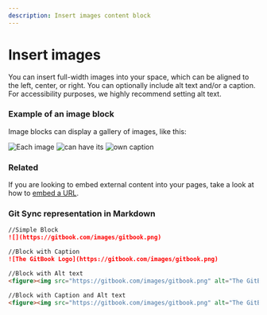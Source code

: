 ```yaml
---
description: Insert images content block
---
```


# Insert images

You can insert full-width images into your space, which can be aligned to the left, center, or right. You can optionally include alt text and/or a caption. For accessibility purposes, we highly recommend setting alt text.

### Example of an image block

Image blocks can display a gallery of images, like this:

![Each image](https://images.unsplash.com/photo-1544716278-ca5e3f4abd8c?crop=entropy\&cs=srgb\&fm=jpg\&ixid=MnwxOTcwMjR8MHwxfHNlYXJjaHw1fHxib29rfGVufDB8fHx8MTYyODc1MTk5MA\&ixlib=rb-1.2.1\&q=85) ![can have its](https://images.unsplash.com/photo-1589998059171-988d887df646?crop=entropy\&cs=srgb\&fm=jpg\&ixid=MnwxOTcwMjR8MHwxfHNlYXJjaHw5fHxib29rfGVufDB8fHx8MTYyODc1MTk5MA\&ixlib=rb-1.2.1\&q=85) ![own caption](https://images.unsplash.com/photo-1524995997946-a1c2e315a42f?crop=entropy\&cs=srgb\&fm=jpg\&ixid=MnwxOTcwMjR8MHwxfHNlYXJjaHw2fHxib29rc3xlbnwwfHx8fDE2Mjg3NTIwNzY\&ixlib=rb-1.2.1\&q=85)

### Related

If you are looking to embed external content into your pages, take a look at how to [embed a URL](embed-a-url.md).

### Git Sync representation in Markdown

```markdown
//Simple Block
![](https://gitbook.com/images/gitbook.png)

//Block with Caption
![The GitBook Logo](https://gitbook.com/images/gitbook.png)

//Block with Alt text
<figure><img src="https://gitbook.com/images/gitbook.png" alt="The GitBook Logo"></figure>

//Block with Caption and Alt text
<figure><img src="https://gitbook.com/images/gitbook.png" alt="The GitBook Logo"><figcaption><p>GitBook Logo</p></figure>
```
